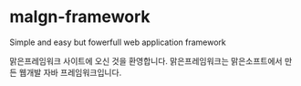 malgn-framework
===============

Simple and easy but fowerfull web application framework

맑은프레임워크 사이트에 오신 것을 환영합니다.
맑은프레임워크는 맑은소프트에서 만든 웹개발 자바 프레임워크입니다.
